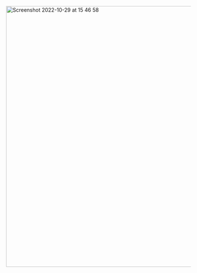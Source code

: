 <img width="711" alt="Screenshot 2022-10-29 at 15 46 58" src="https://user-images.githubusercontent.com/109438310/198846104-8077d15e-7c31-4fcb-8186-8beca65126ca.png">
